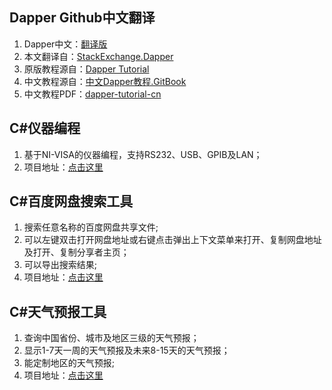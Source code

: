 ## Dapper Github中文翻译
1. Dapper中文：[翻译版](https://github.com/cnxy/Dapper-zh-cn)
2. 本文翻译自：[StackExchange.Dapper](https://github.com/StackExchange/Dapper)
3. 原版教程源自：[Dapper Tutorial](http://dapper-tutorial.net/dapper)
4. 中文教程源自：[中文Dapper教程.GitBook](https://legacy.gitbook.com/book/esofar/dapper-tutorial-cn/details)
5. 中文教程PDF：[dapper-tutorial-cn](https://github.com/cnxy/Dapper-zh-cn/blob/master/dapper-tutorial-cn.pdf)

## C#仪器编程
1. 基于NI-VISA的仪器编程，支持RS232、USB、GPIB及LAN；
2. 项目地址：[点击这里](https://github.com/cnxy/VISAInstrument)

## C#百度网盘搜索工具
1. 搜索任意名称的百度网盘共享文件;
2. 可以左键双击打开网盘地址或右键点击弹出上下文菜单来打开、复制网盘地址及打开、复制分享者主页；
3. 可以导出搜索结果;
4. 项目地址：[点击这里](https://github.com/cnxy/BaiduDiskSearcher)

## C#天气预报工具
1. 查询中国省份、城市及地区三级的天气预报；
2. 显示1-7天一周的天气预报及未来8-15天的天气预报；
3. 能定制地区的天气预报;
4. 项目地址：[点击这里](https://github.com/cnxy/Weather)

